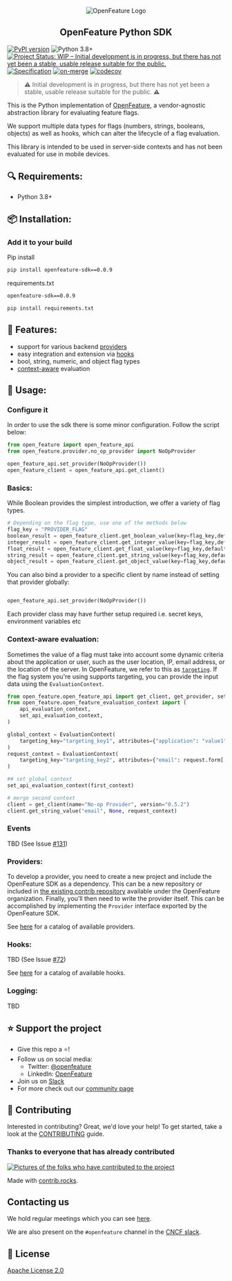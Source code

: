 <!-- markdownlint-disable MD033 -->
<p align="center">
  <picture>
    <source media="(prefers-color-scheme: dark)" srcset="https://raw.githubusercontent.com/open-feature/community/0e23508c163a6a1ac8c0ced3e4bd78faafe627c7/assets/logo/horizontal/white/openfeature-horizontal-white.svg">
    <source media="(prefers-color-scheme: light)" srcset="https://raw.githubusercontent.com/open-feature/community/0e23508c163a6a1ac8c0ced3e4bd78faafe627c7/assets/logo/horizontal/black/openfeature-horizontal-black.svg">
    <img align="center" alt="OpenFeature Logo">
  </picture>
</p>

<h2 align="center">OpenFeature Python SDK</h2>

[![PyPI version](https://badge.fury.io/py/openfeature-sdk.svg)](https://badge.fury.io/py/openfeature-sdk)
![Python 3.8+](https://img.shields.io/badge/python->=3.8-blue.svg)
[![Project Status: WIP – Initial development is in progress, but there has not yet been a stable, usable release suitable for the public.](https://www.repostatus.org/badges/latest/wip.svg)](https://www.repostatus.org/#wip)
[![Specification](https://img.shields.io/static/v1?label=Specification&message=v0.3.0&color=red)](https://github.com/open-feature/spec/tree/v0.3.0)
[![on-merge](https://github.com/open-feature/python-sdk/actions/workflows/merge.yml/badge.svg)](https://github.com/open-feature/python-sdk/actions/workflows/merge.yml)
[![codecov](https://codecov.io/gh/open-feature/python-sdk/branch/main/graph/badge.svg?token=FQ1I444HB3)](https://codecov.io/gh/open-feature/python-sdk)

> ⚠️ Initial development is in progress, but there has not yet been a stable, usable release suitable for the public. ⚠️

This is the Python implementation of [OpenFeature](https://openfeature.dev), a vendor-agnostic abstraction library for evaluating feature flags.

We support multiple data types for flags (numbers, strings, booleans, objects) as well as hooks, which can alter the lifecycle of a flag evaluation.

This library is intended to be used in server-side contexts and has not been evaluated for use in mobile devices.

## 🔍 Requirements:

- Python 3.8+

## 📦 Installation:

### Add it to your build

<!---x-release-please-start-version-->

Pip install

```bash
pip install openfeature-sdk==0.0.9
```

requirements.txt

```bash
openfeature-sdk==0.0.9
```

```python
pip install requirements.txt
```

<!---x-release-please-end-->

## 🌟 Features:

- support for various backend [providers](https://openfeature.dev/docs/reference/concepts/provider)
- easy integration and extension via [hooks](https://openfeature.dev/docs/reference/concepts/hooks)
- bool, string, numeric, and object flag types
- [context-aware](https://openfeature.dev/docs/reference/concepts/evaluation-context) evaluation

## 🚀 Usage:

### Configure it

In order to use the sdk there is some minor configuration. Follow the script below:

```python
from open_feature import open_feature_api
from open_feature.provider.no_op_provider import NoOpProvider

open_feature_api.set_provider(NoOpProvider())
open_feature_client = open_feature_api.get_client()
```

### Basics:

While Boolean provides the simplest introduction, we offer a variety of flag types.

```python
# Depending on the flag type, use one of the methods below
flag_key = "PROVIDER_FLAG"
boolean_result = open_feature_client.get_boolean_value(key=flag_key,default_value=False)
integer_result = open_feature_client.get_integer_value(key=flag_key,default_value=-1)
float_result = open_feature_client.get_float_value(key=flag_key,default_value=-1)
string_result = open_feature_client.get_string_value(key=flag_key,default_value="")
object_result = open_feature_client.get_object_value(key=flag_key,default_value={})
```

You can also bind a provider to a specific client by name instead of setting that provider globally:

```python

open_feature_api.set_provider(NoOpProvider())
```

Each provider class may have further setup required i.e. secret keys, environment variables etc

### Context-aware evaluation:

Sometimes the value of a flag must take into account some dynamic criteria about the application or user, such as the user location, IP, email address, or the location of the server.
In OpenFeature, we refer to this as [`targeting`](https://openfeature.dev/specification/glossary#targeting).
If the flag system you're using supports targeting, you can provide the input data using the `EvaluationContext`.

```python
from open_feature.open_feature_api import get_client, get_provider, set_provider
from open_feature.open_feature_evaluation_context import (
    api_evaluation_context,
    set_api_evaluation_context,
)

global_context = EvaluationContext(
    targeting_key="targeting_key1", attributes={"application": "value1"}
)
request_context = EvaluationContext(
    targeting_key="targeting_key2", attributes={"email": request.form['email']}
)

## set global context
set_api_evaluation_context(first_context)

# merge second context
client = get_client(name="No-op Provider", version="0.5.2")
client.get_string_value("email", None, request_context)

```

### Events

TBD (See Issue [#131](https://github.com/open-feature/python-sdk/issues/131))

### Providers:

To develop a provider, you need to create a new project and include the OpenFeature SDK as a dependency. This can be a new repository or included in [the existing contrib repository](https://github.com/open-feature/python-sdk-contrib) available under the OpenFeature organization. Finally, you’ll then need to write the provider itself. This can be accomplished by implementing the `Provider` interface exported by the OpenFeature SDK.

See [here](https://openfeature.dev/ecosystem) for a catalog of available providers.

### Hooks:

TBD (See Issue [#72](https://github.com/open-feature/python-sdk/issues/72))

See [here](https://openfeature.dev/ecosystem) for a catalog of available hooks.

### Logging:

TBD

## ⭐️ Support the project

- Give this repo a ⭐️!
- Follow us on social media:
  - Twitter: [@openfeature](https://twitter.com/openfeature)
  - LinkedIn: [OpenFeature](https://www.linkedin.com/company/openfeature/)
- Join us on [Slack](https://cloud-native.slack.com/archives/C0344AANLA1)
- For more check out our [community page](https://openfeature.dev/community/)

## 🤝 Contributing

Interested in contributing? Great, we'd love your help! To get started, take a look at the [CONTRIBUTING](CONTRIBUTING.md) guide.

### Thanks to everyone that has already contributed

<!-- TODO: update with correct repo -->
<a href="https://github.com/open-feature/python-sdk/graphs/contributors">
  <img src="https://contrib.rocks/image?repo=open-feature/python-sdk" alt="Pictures of the folks who have contributed to the project" />
</a>

Made with [contrib.rocks](https://contrib.rocks).

## Contacting us

We hold regular meetings which you can see [here](https://github.com/open-feature/community/#meetings-and-events).

We are also present on the `#openfeature` channel in the [CNCF slack](https://slack.cncf.io/).

## 📜 License

[Apache License 2.0](LICENSE)

<!-- TODO: add FOSSA widget -->

[openfeature-website]: https://openfeature.dev
